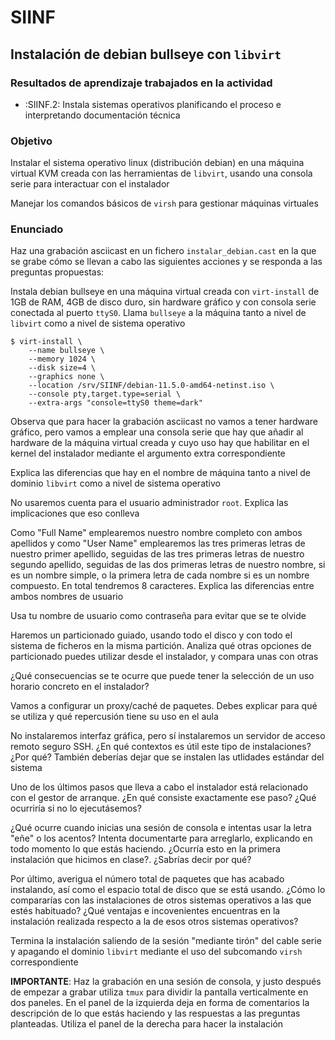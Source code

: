 # SIINF

## Instalación de debian bullseye con `libvirt`

### Resultados de aprendizaje trabajados en la actividad

- :SIINF.2: Instala sistemas operativos planificando el proceso e
  interpretando documentación técnica

### Objetivo

Instalar el sistema operativo linux (distribución debian) en una máquina
virtual KVM creada con las herramientas de `libvirt`, usando una consola
serie para interactuar con el instalador

Manejar los comandos básicos de `virsh` para gestionar máquinas
virtuales

### Enunciado

Haz una grabación asciicast en un fichero `instalar_debian.cast` en la
que se grabe cómo se llevan a cabo las siguientes acciones y se
responda a las preguntas propuestas:

Instala debian bullseye en una máquina virtual creada con `virt-install`
de 1GB de RAM, 4GB de disco duro, sin hardware gráfico y con consola
serie conectada al puerto `ttyS0`. Llama `bullseye` a la máquina tanto a
nivel de `libvirt` como a nivel de sistema operativo

    $ virt-install \
        --name bullseye \
        --memory 1024 \
        --disk size=4 \
        --graphics none \
        --location /srv/SIINF/debian-11.5.0-amd64-netinst.iso \
        --console pty,target.type=serial \
        --extra-args "console=ttyS0 theme=dark"

Observa que para hacer la grabación asciicast no vamos a tener hardware
gráfico, pero vamos a emplear una consola serie que hay que añadir al
hardware de la máquina virtual creada y cuyo uso hay que habilitar en el
kernel del instalador mediante el argumento extra correspondiente

Explica las diferencias que hay en el nombre de máquina tanto a nivel de
dominio `libvirt` como a nivel de sistema operativo

No usaremos cuenta para el usuario administrador `root`. Explica las
implicaciones que eso conlleva

Como "Full Name" emplearemos nuestro nombre completo con ambos apellidos
y como "User Name" emplearemos las tres primeras letras de nuestro
primer apellido, seguidas de las tres primeras letras de nuestro segundo
apellido, seguidas de las dos primeras letras de nuestro nombre, si es
un nombre simple, o la primera letra de cada nombre si es un nombre
compuesto. En total tendremos 8 caracteres. Explica las diferencias
entre ambos nombres de usuario

Usa tu nombre de usuario como contraseña para evitar que se te olvide

Haremos un particionado guiado, usando todo el disco y con todo el
sistema de ficheros en la misma partición. Analiza qué otras opciones de
particionado puedes utilizar desde el instalador, y compara unas con
otras

¿Qué consecuencias se te ocurre que puede tener la selección de un uso
horario concreto en el instalador?

Vamos a configurar un proxy/caché de paquetes. Debes explicar para qué
se utiliza y qué repercusión tiene su uso en el aula

No instalaremos interfaz gráfica, pero sí instalaremos un servidor de
acceso remoto seguro SSH. ¿En qué contextos es útil este tipo de
instalaciones? ¿Por qué? También deberías dejar que se instalen las
utlidades estándar del sistema

Uno de los últimos pasos que lleva a cabo el instalador está relacionado
con el gestor de arranque. ¿En qué consiste exactamente ese paso? ¿Qué
ocurriría si no lo ejecutásemos?

<!--

Copia también el fichero `/srv/SIINF/fix-term` de tu máquina
anfitriona a la máquina virtual haciendo uso de `netcat`. Si ejecutas
ese fichero nada más iniciar una sesión de consola por el puerto serie
evitarás problemas de corrupción de terminal. Para ello puedes añadir lo
siguiente al final de tu fichero `.profile`, usando el editor `nano`:

    if [ -f "$HOME/fix-term" ]; then
        . "$HOME/fix-term"
    fi

El copiado del fichero lo puedes hacer de la siguiente manera:

    virtual> nc 10.0.2.2 1234 > fix-term
    anfitriona> nc -q 0 -l -p 1234 < /srv/SIINF/fix-term

-->

¿Qué ocurre cuando inicias una sesión de consola e intentas usar la
letra "eñe" o los acentos? Intenta documentarte para arreglarlo,
explicando en todo momento lo que estás haciendo. ¿Ocurría esto en la
primera instalación que hicimos en clase?. ¿Sabrías decir por qué?

Por último, averigua el número total de paquetes que has acabado
instalando, así como el espacio total de disco que se está usando. ¿Cómo
lo compararías con las instalaciones de otros sistemas operativos a las
que estés habituado?  ¿Qué ventajas e incovenientes encuentras en la
instalación realizada respecto a la de esos otros sistemas operativos?

Termina la instalación saliendo de la sesión "mediante tirón" del cable
serie y apagando el dominio `libvirt` mediante el uso del subcomando
`virsh` correspondiente

**IMPORTANTE**: Haz la grabación en una sesión de consola, y justo
después de empezar a grabar utiliza `tmux` para dividir la pantalla
verticalmente en dos paneles. En el panel de la izquierda deja en forma
de comentarios la descripción de lo que estás haciendo y las respuestas
a las preguntas planteadas. Utiliza el panel de la derecha para hacer la
instalación

